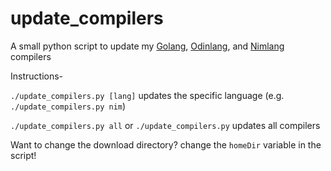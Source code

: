 # update_compilers
A small python script to update my [Golang](https://go.dev), [Odinlang](https://odin-lang.org), and [Nimlang](https://nim-lang.org) compilers

Instructions-

`./update_compilers.py [lang]` updates the specific language (e.g. `./update_compilers.py nim`)

`./update_compilers.py all` or `./update_compilers.py` updates all compilers


Want to change the download directory? change the `homeDir` variable in the script!
